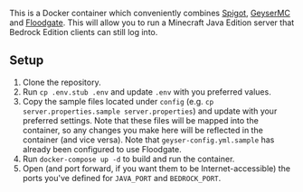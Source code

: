This is a Docker container which conveniently combines [Spigot](https://www.spigotmc.org/), [GeyserMC](http://geysermc.org/) and [Floodgate](https://wiki.geysermc.org/floodgate/). This will allow you to run a Minecraft Java Edition server that Bedrock Edition clients can still log into. 

## Setup
1. Clone the repository.
2. Run `cp .env.stub .env` and update `.env` with you preferred values.
3. Copy the sample files located under `config` (e.g. `cp server.properties.sample server.properties`) and update with your preferred settings. Note that these files will be mapped into the container, so any changes you make here will be reflected in the container (and vice versa). Note that `geyser-config.yml.sample` has already been configured to use Floodgate.	
4. Run `docker-compose up -d` to build and run the container.
5. Open (and port forward, if you want them to be Internet-accessible) the ports you've defined for `JAVA_PORT` and `BEDROCK_PORT`.
